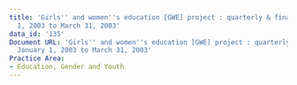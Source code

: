 ```yaml
---
title: 'Girls'' and women''s education [GWE] project : quarterly & final report, January
  1, 2003 to March 31, 2003'
data_id: '135'
Document URL: 'Girls'' and women''s education [GWE] project : quarterly & final report,
  January 1, 2003 to March 31, 2003'
Practice Area:
- Education, Gender and Youth
---
```


